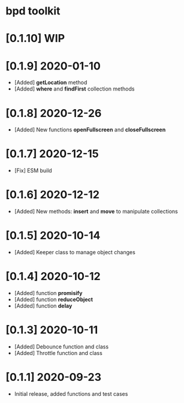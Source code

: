 # bpd toolkit
# [0.1.10] WIP
# [0.1.9] 2020-01-10
* [Added] **getLocation** method
* [Added] **where** and **findFirst** collection methods
# [0.1.8] 2020-12-26
* [Added] New functions **openFullscreen** and **closeFullscreen**
# [0.1.7] 2020-12-15
* [Fix] ESM build
# [0.1.6] 2020-12-12
* [Added] New methods: **insert** and **move** to manipulate collections
# [0.1.5] 2020-10-14
* [Added] Keeper class to manage object changes
# [0.1.4] 2020-10-12
* [Added] function **promisify**
* [Added] function **reduceObject**
* [Added] function **delay**
# [0.1.3] 2020-10-11
* [Added] Debounce function and class
* [Added] Throttle function and class
# [0.1.1] 2020-09-23
* Initial release, added functions and test cases
